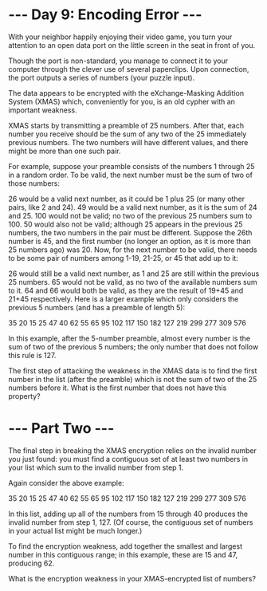 ﻿# --- Day 9: Encoding Error ---
With your neighbor happily enjoying their video game, you turn your 
attention to an open data port on the little screen in the seat in 
front of you.

Though the port is non-standard, you manage to connect it to your computer 
through the clever use of several paperclips. Upon connection, the port 
outputs a series of numbers (your puzzle input).

The data appears to be encrypted with the eXchange-Masking Addition System 
(XMAS) which, conveniently for you, is an old cypher with an important 
weakness.

XMAS starts by transmitting a preamble of 25 numbers. After that, each 
number you receive should be the sum of any two of the 25 immediately 
previous numbers. The two numbers will have different values, and there 
might be more than one such pair.

For example, suppose your preamble consists of the numbers 1 through 25 
in a random order. To be valid, the next number must be the sum of two 
of those numbers:

26 would be a valid next number, as it could be 1 plus 25 (or many other 
    pairs, like 2 and 24).
49 would be a valid next number, as it is the sum of 24 and 25.
100 would not be valid; no two of the previous 25 numbers sum to 100.
50 would also not be valid; although 25 appears in the previous 25 numbers, 
    the two numbers in the pair must be different.
Suppose the 26th number is 45, and the first number (no longer an option, as 
    it is more than 25 numbers ago) was 20. Now, for the next number to be valid, 
    there needs to be some pair of numbers among 1-19, 21-25, or 45 that add up to it:

26 would still be a valid next number, as 1 and 25 are still within the previous 25 numbers.
65 would not be valid, as no two of the available numbers sum to it.
64 and 66 would both be valid, as they are the result of 19+45 and 21+45 respectively.
Here is a larger example which only considers the previous 5 numbers (and has a preamble of length 5):

35
20
15
25
47
40
62
55
65
95
102
117
150
182
127
219
299
277
309
576

In this example, after the 5-number preamble, almost every number is the sum of two 
of the previous 5 numbers; the only number that does not follow this rule is 127.

The first step of attacking the weakness in the XMAS data is to find the first number 
in the list (after the preamble) which is not the sum of two of the 25 numbers before 
it. What is the first number that does not have this property?

# --- Part Two ---
The final step in breaking the XMAS encryption relies on the invalid number you just 
found: you must find a contiguous set of at least two numbers in your list which sum 
to the invalid number from step 1.

Again consider the above example:

35
20
15
25
47
40
62
55
65
95
102
117
150
182
127
219
299
277
309
576

In this list, adding up all of the numbers from 15 through 40 produces the invalid number
from step 1, 127. (Of course, the contiguous set of numbers in your actual list might 
be much longer.)

To find the encryption weakness, add together the smallest and largest number in this 
contiguous range; in this example, these are 15 and 47, producing 62.

What is the encryption weakness in your XMAS-encrypted list of numbers?